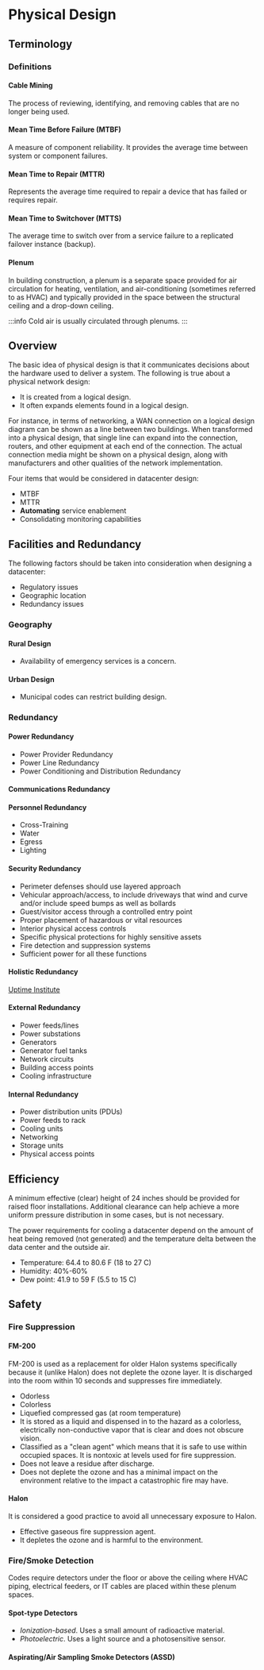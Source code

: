 # Physical Design

## Terminology

### Definitions

#### Cable Mining

The process of reviewing, identifying, and removing cables that are no longer being used.

#### Mean Time Before Failure \(MTBF\)

A measure of component reliability. It provides the average time between system or component failures.

#### Mean Time to Repair \(MTTR\)

Represents the average time required to repair a device that has failed or requires repair.

#### Mean Time to Switchover \(MTTS\)

The average time to switch over from a service failure to a replicated failover instance \(backup\).

#### Plenum

In building construction, a plenum is a separate space provided for air circulation for heating, ventilation, and air-conditioning \(sometimes referred to as HVAC\) and typically provided in the space between the structural ceiling and a drop-down ceiling.

:::info
Cold air is usually circulated through plenums.
:::

## Overview

The basic idea of physical design is that it communicates decisions about the hardware used to deliver a system. The following is true about a physical network design:

- It is created from a logical design.
- It often expands elements found in a logical design.

For instance, in terms of networking, a WAN connection on a logical design diagram can be shown as a line between two buildings. When transformed into a physical design, that single line can expand into the connection, routers, and other equipment at each end of the connection. The actual connection media might be shown on a physical design, along with manufacturers and other qualities of the network implementation.

Four items that would be considered in datacenter design:

- MTBF
- MTTR
- **Automating** service enablement
- Consolidating monitoring capabilities

## Facilities and Redundancy

The following factors should be taken into consideration when designing a datacenter:

- Regulatory issues
- Geographic location
- Redundancy issues

### Geography

#### Rural Design

- Availability of emergency services is a concern.

#### Urban Design

- Municipal codes can restrict building design.

### Redundancy

#### Power Redundancy

- Power Provider Redundancy
- Power Line Redundancy
- Power Conditioning and Distribution Redundancy

#### Communications Redundancy

#### Personnel Redundancy

- Cross-Training
- Water
- Egress
- Lighting

#### Security Redundancy

- Perimeter defenses should use layered approach
- Vehicular approach/access, to include driveways that wind and curve and/or include speed bumps as well as bollards
- Guest/visitor access through a controlled entry point
- Proper placement of hazardous or vital resources
- Interior physical access controls
- Specific physical protections for highly sensitive assets
- Fire detection and suppression systems
- Sufficient power for all these functions

#### Holistic Redundancy

[Uptime Institute](../../../standards/data-center-design/uptime-institute.md)

#### External Redundancy

- Power feeds/lines
- Power substations
- Generators
- Generator fuel tanks
- Network circuits
- Building access points
- Cooling infrastructure

#### Internal Redundancy

- Power distribution units \(PDUs\)
- Power feeds to rack
- Cooling units
- Networking
- Storage units
- Physical access points

## Efficiency

A minimum effective \(clear\) height of 24 inches should be provided for raised floor installations. Additional clearance can help achieve a more uniform pressure distribution in some cases, but is not necessary.

The power requirements for cooling a datacenter depend on the amount of heat being removed \(not generated\) and the temperature delta between the data center and the outside air.

- Temperature: 64.4 to 80.6 F \(18 to 27 C\)
- Humidity: 40%-60%
- Dew point: 41.9 to 59 F \(5.5 to 15 C\)

## Safety

### Fire Suppression

#### FM-200

FM-200 is used as a replacement for older Halon systems specifically because it \(unlike Halon\) does not deplete the ozone layer. It is discharged into the room within 10 seconds and suppresses fire immediately.

- Odorless
- Colorless
- Liquefied compressed gas \(at room temperature\)
- It is stored as a liquid and dispensed in to the hazard as a colorless, electrically non-conductive vapor that is clear and does not obscure vision.
- Classified as a "clean agent" which means that it is safe to use within occupied spaces. It is nontoxic at levels used for fire suppression.
- Does not leave a residue after discharge.
- Does not deplete the ozone and has a minimal impact on the environment relative to the impact a catastrophic fire may have.

#### Halon

It is considered a good practice to avoid all unnecessary exposure to Halon.

- Effective gaseous fire suppression agent.
- It depletes the ozone and is harmful to the environment.

### Fire/Smoke Detection

Codes require detectors under the floor or above the ceiling where HVAC piping, electrical feeders, or IT cables are placed within these plenum spaces.

#### Spot-type Detectors

- *Ionization-based*. Uses a small amount of radioactive material.
- *Photoelectric*. Uses a light source and a photosensitive sensor.

#### Aspirating/Air Sampling Smoke Detectors \(ASSD\)